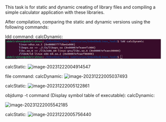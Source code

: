 This task is for static and dynamic creating of library files and compiling a simple calculator application with these libraries.

After compilation, comparing the static and dynamic versions using the
following commands:

ldd command:
calcDynamic:
![image-20231222004812349](https://github.com/abdelrahmann25/Embedded_Linux/blob/ada906f273dafcc0c3f0b24e74ed29fe328e8dba/EmbeddedLinux_Task1/images/Screenshot%20from%202023-12-22%2000-48-09.png)

calcStatic:
![image-20231222004914547](/home/abdelrahman/snap/typora/86/.config/Typora/typora-user-images/image-20231222004914547.png)



file command:
calcDynamic:
![image-20231222005037493](/home/abdelrahman/snap/typora/86/.config/Typora/typora-user-images/image-20231222005037493.png)

calcStatic:
![image-20231222005122861](/home/abdelrahman/snap/typora/86/.config/Typora/typora-user-images/image-20231222005122861.png)



objdump -t command (Display symbol table of executable):
calcDynamic:

![image-20231222005542185](/home/abdelrahman/snap/typora/86/.config/Typora/typora-user-images/image-20231222005542185.png)

calcStatic:
![image-20231222005756440](/home/abdelrahman/snap/typora/86/.config/Typora/typora-user-images/image-20231222005756440.png)
